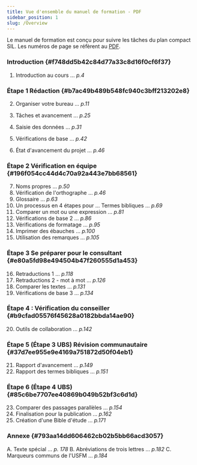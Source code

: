 ```yaml
---
title: Vue d'ensemble du manuel de formation - PDF
sidebar_position: 1
slug: /Overview
---
```


Le manuel de formation est conçu pour suivre les tâches du plan compact SIL. Les numéros de page se réfèrent au [PDF](https://manual.paratext.org/fr/downloads/Ptx-man-a5-fr-9.5.pdf).

### Introduction {#f748dd5b42c84d77a33c8d16f0cf6f37}

1. Introduction au cours ... _p.4_

### Étape 1 Rédaction {#b7ac49b489b548fc940c3bff213202e8}

2. Organiser votre bureau ... _p.11_

3. Tâches et avancement ... _p.25_

4. Saisie des données ... _p.31_

5. Vérifications de base ... _p.42_

6. État d'avancement du projet ... _p.46_

### Étape 2 Vérification en équipe {#196f054cc44d4c70a92a443e7bb68561}

7. Noms propres ... _p.50_
8. Vérification de l'orthographe ... _p.46_
9. Glossaire ... _p.63_
10. Un processus en 4 étapes pour ... Termes bibliques ... _p.69_
11. Comparer un mot ou une expression ... _p.81_
12. Vérifications de base 2 ... _p.86_
13. Vérifications de formatage ... _p.95_
14. Imprimer des ébauches ... _p.100_
15. Utilisation des remarques ... _p.105_

### Étape 3 Se préparer pour le consultant {#e80a5fd98e494504b47f260555d1a453}

16. Retraductions 1 ... _p.118_
17. Retraductions 2 - mot à mot ... _p.126_
18. Comparer les textes ... _p.131_
19. Vérifications de base 3 ... _p.134_

### Étape 4 : Vérification du conseiller {#b9cfad05576f45628a0182bbda14ae90}

20. Outils de collaboration ... _p.142_

### Étape 5 (Étape 3 UBS) Révision communautaire {#37d7ee955e9e4169a751872d50f04eb1}

21. Rapport d'avancement ... _p.149_
22. Rapport des termes bibliques ... _p.151_

### Étape 6 (Étape 4 UBS) {#85c6be7707ee40869b049b52bf3c6d1d}

23. Comparer des passages parallèles ... _p.154_
24. Finalisation pour la publication ... _p.162_
25. Création d'une Bible d'étude ... _p.171_

### Annexe {#793aa14dd606462cb02b5bb66acd3057}

A. Texte spécial ... _p. 178_
B. Abréviations de trois lettres ... _p.182_
C. Marqueurs communs de l'USFM ... _p.184_

